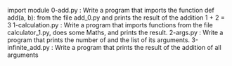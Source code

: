 import module
0-add.py : Write a program that imports the function def add(a, b): from the file add_0.py and prints the result of the addition 1 + 2 = 3
1-calculation.py : Write a program that imports functions from the file calculator_1.py, does some Maths, and prints the result.
2-args.py : Write a program that prints the number of and the list of its arguments.
3-infinite_add.py :  Write a program that prints the result of the addition of all arguments
